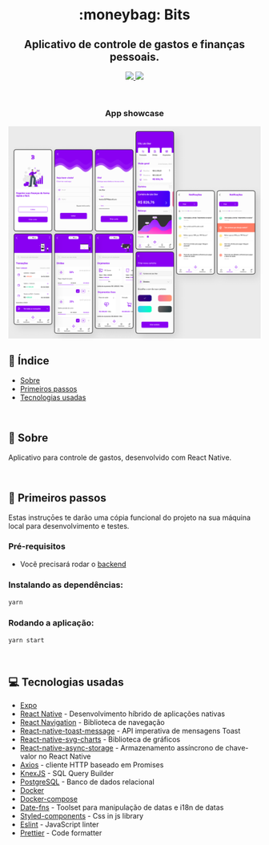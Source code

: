 <h1 align="center">:moneybag: Bits</h1>

<h2 align="center">
  Aplicativo de controle de gastos e finanças pessoais.
</h2>

<p align="center">
	<a href="./LICENSE">
		<img src="https://img.shields.io/github/license/viniciusrodrigues1a/bits-mobile"></img>
	</a>
	<img src="https://img.shields.io/github/last-commit/viniciusrodrigues1a/bits-mobile"></img>
</p>

<br />

<h3 align="center">App showcase</h3>

<p align="center">
	<img src="./.github/assets/showcase.png"></img>
</p>

## :page_facing_up: Índice

- [Sobre](#about)
- [Primeiros passos](#getting_started)
- [Tecnologias usadas](#built_using)

<br />

## 🧐 Sobre <a name = "about"></a>

Aplicativo para controle de gastos, desenvolvido com React Native.

<br />

## 🏁 Primeiros passos <a name = "getting_started"></a>

Estas instruçōes te darão uma cópia funcional do projeto na sua máquina local para desenvolvimento e testes.

### Pré-requisitos
- Você precisará rodar o [backend](https://github.com/viniciusrodrigues1a/bits-server/)

### Instalando as dependências:
```sh
yarn
```

### Rodando a aplicação:
```sh
yarn start
```

<br />

## :computer: Tecnologias usadas <a name="built_using">

* [Expo](https://expo.io/)
* [React Native](https://reactnative.dev/) - Desenvolvimento híbrido de aplicações nativas
* [React Navigation](https://reactnavigation.org/) - Biblioteca de navegação
* [React-native-toast-message](https://github.com/calintamas/react-native-toast-message) - API imperativa de mensagens Toast
* [React-native-svg-charts](https://github.com/JesperLekland/react-native-svg-charts) - Biblioteca de gráficos
* [React-native-async-storage](https://github.com/react-native-async-storage/async-storage) - Armazenamento assíncrono de chave-valor no React Native
* [Axios](https://axios-http.com/) - cliente HTTP baseado em Promises
* [KnexJS](https://knexjs.org/) - SQL Query Builder
* [PostgreSQL](https://www.postgresql.org/) - Banco de dados relacional
* [Docker](https://docs.docker.com/get-started/overview/)
* [Docker-compose](https://docs.docker.com/compose/)
* [Date-fns](https://date-fns.org/) - Toolset para manipulação de datas e i18n de datas
* [Styled-components](https://styled-components.com/) - Css in js library
* [Eslint](https://eslint.org/) - JavaScript linter
* [Prettier](https://prettier.io/) - Code formatter